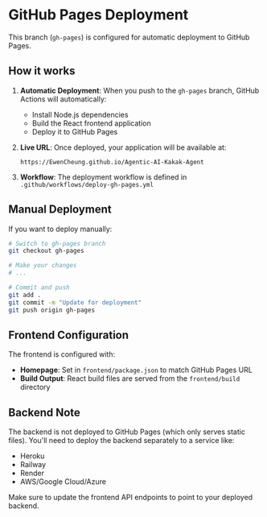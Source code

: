# GitHub Pages Deployment

This branch (`gh-pages`) is configured for automatic deployment to GitHub Pages.

## How it works

1. **Automatic Deployment**: When you push to the `gh-pages` branch, GitHub Actions will automatically:
   - Install Node.js dependencies
   - Build the React frontend application
   - Deploy it to GitHub Pages

2. **Live URL**: Once deployed, your application will be available at:
   ```
   https://EwenCheung.github.io/Agentic-AI-Kakak-Agent
   ```

3. **Workflow**: The deployment workflow is defined in `.github/workflows/deploy-gh-pages.yml`

## Manual Deployment

If you want to deploy manually:

```bash
# Switch to gh-pages branch
git checkout gh-pages

# Make your changes
# ...

# Commit and push
git add .
git commit -m "Update for deployment"
git push origin gh-pages
```

## Frontend Configuration

The frontend is configured with:
- **Homepage**: Set in `frontend/package.json` to match GitHub Pages URL
- **Build Output**: React build files are served from the `frontend/build` directory

## Backend Note

The backend is not deployed to GitHub Pages (which only serves static files). You'll need to deploy the backend separately to a service like:
- Heroku
- Railway
- Render
- AWS/Google Cloud/Azure

Make sure to update the frontend API endpoints to point to your deployed backend.
